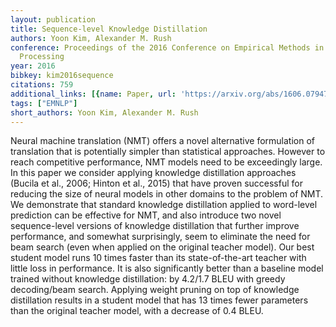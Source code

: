 ```yaml
---
layout: publication
title: Sequence-level Knowledge Distillation
authors: Yoon Kim, Alexander M. Rush
conference: Proceedings of the 2016 Conference on Empirical Methods in Natural Language
  Processing
year: 2016
bibkey: kim2016sequence
citations: 759
additional_links: [{name: Paper, url: 'https://arxiv.org/abs/1606.07947'}]
tags: ["EMNLP"]
short_authors: Yoon Kim, Alexander M. Rush
---
```

Neural machine translation (NMT) offers a novel alternative formulation of
translation that is potentially simpler than statistical approaches. However to
reach competitive performance, NMT models need to be exceedingly large. In this
paper we consider applying knowledge distillation approaches (Bucila et al.,
2006; Hinton et al., 2015) that have proven successful for reducing the size of
neural models in other domains to the problem of NMT. We demonstrate that
standard knowledge distillation applied to word-level prediction can be
effective for NMT, and also introduce two novel sequence-level versions of
knowledge distillation that further improve performance, and somewhat
surprisingly, seem to eliminate the need for beam search (even when applied on
the original teacher model). Our best student model runs 10 times faster than
its state-of-the-art teacher with little loss in performance. It is also
significantly better than a baseline model trained without knowledge
distillation: by 4.2/1.7 BLEU with greedy decoding/beam search. Applying weight
pruning on top of knowledge distillation results in a student model that has 13
times fewer parameters than the original teacher model, with a decrease of 0.4
BLEU.